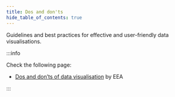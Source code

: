 ```yaml
---
title: Dos and don'ts
hide_table_of_contents: true
---
```


Guidelines and best practices for effective and user-friendly data visualisations.

:::info

Check the following page:

- [Dos and don’ts of data visualisation](https://www.eea.europa.eu/data-and-maps/daviz/learn-more/chart-dos-and-donts) by EEA

:::
